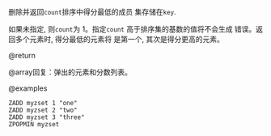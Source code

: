 删除并返回`count`排序中得分最低的成员
集存储在`key`.

如果未指定, 则`count`为 1。指定`count`
高于排序集的基数的值将不会生成
错误。返回多个元素时, 得分最低的元素将
是第一个, 其次是得分更高的元素。

@return

@array回复：弹出的元素和分数列表。

@examples

```cli
ZADD myzset 1 "one"
ZADD myzset 2 "two"
ZADD myzset 3 "three"
ZPOPMIN myzset
```
